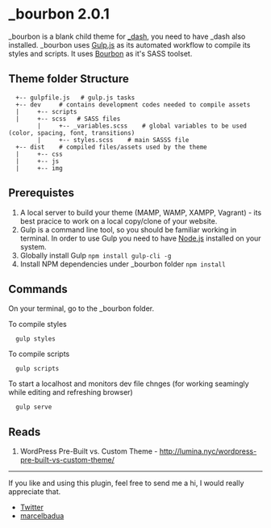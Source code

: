 # _bourbon 2.0.1

_bourbon is a blank child theme for [_dash](https://github.com/marcelbadua/_dash), you need to have _dash also installed. _bourbon uses [Gulp.js](https://gulpjs.com/) as its automated workflow to compile its styles and scripts. It uses [Bourbon](https://www.bourbon.io/) as it's SASS toolset. 

## Theme folder Structure

      +-- gulpfile.js   # gulp.js tasks
      +-- dev     # contains development codes needed to compile assets
      |     +-- scripts
      |     +-- scss   # SASS files
            |     +-- _variables.scss    # global variables to be used (color, spacing, font, transitions)
            |     +-- styles.scss    # main SASSS file
      +-- dist    # compiled files/assets used by the theme
      |     +-- css
      |     +-- js
      |     +-- img

## Prerequistes

1. A local server to build your theme (MAMP, WAMP, XAMPP, Vagrant) - its best pracice to work on a local copy/clone of your website.
1. Gulp is a command line tool, so you should be familiar working in terminal. In order to use Gulp you need to have [Node.js](https://nodejs.org/en/) installed on your system.
1. Globally install Gulp `npm install gulp-cli -g`
1. Install NPM dependencies under _bourbon folder `npm install`

## Commands

On your terminal, go to the _bourbon folder.

To compile styles

      gulp styles

To compile scripts

      gulp scripts

To start a localhost and monitors dev file chnges (for working seamingly while editing and refreshing browser)

      gulp serve
      
## Reads

1. WordPress Pre-Built vs. Custom Theme - http://lumina.nyc/wordpress-pre-built-vs-custom-theme/

---

If you like and using this plugin, feel free to send me a hi, I would really appreciate that.

 - [Twitter](https://twitter.com/marcelbadua)
 - [marcelbadua](http://marcelbadua.com/)
